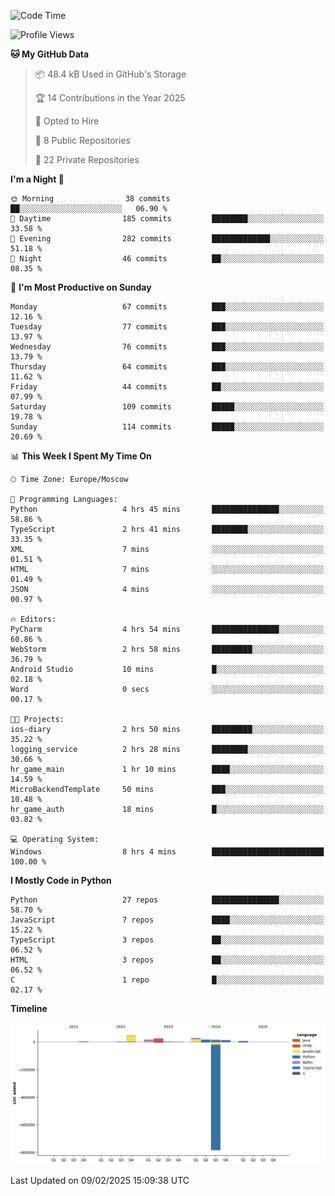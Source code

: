 <!--START_SECTION:waka-->
![Code Time](http://img.shields.io/badge/Code%20Time-600%20hrs%2029%20mins-blue)

![Profile Views](http://img.shields.io/badge/Profile%20Views-4-blue)

**🐱 My GitHub Data** 

> 📦 48.4 kB Used in GitHub's Storage 
 > 
> 🏆 14 Contributions in the Year 2025
 > 
> 💼 Opted to Hire
 > 
> 📜 8 Public Repositories 
 > 
> 🔑 22 Private Repositories 
 > 
**I'm a Night 🦉** 

```text
🌞 Morning                38 commits          ██░░░░░░░░░░░░░░░░░░░░░░░   06.90 % 
🌆 Daytime                185 commits         ████████░░░░░░░░░░░░░░░░░   33.58 % 
🌃 Evening                282 commits         █████████████░░░░░░░░░░░░   51.18 % 
🌙 Night                  46 commits          ██░░░░░░░░░░░░░░░░░░░░░░░   08.35 % 
```
📅 **I'm Most Productive on Sunday** 

```text
Monday                   67 commits          ███░░░░░░░░░░░░░░░░░░░░░░   12.16 % 
Tuesday                  77 commits          ███░░░░░░░░░░░░░░░░░░░░░░   13.97 % 
Wednesday                76 commits          ███░░░░░░░░░░░░░░░░░░░░░░   13.79 % 
Thursday                 64 commits          ███░░░░░░░░░░░░░░░░░░░░░░   11.62 % 
Friday                   44 commits          ██░░░░░░░░░░░░░░░░░░░░░░░   07.99 % 
Saturday                 109 commits         █████░░░░░░░░░░░░░░░░░░░░   19.78 % 
Sunday                   114 commits         █████░░░░░░░░░░░░░░░░░░░░   20.69 % 
```


📊 **This Week I Spent My Time On** 

```text
🕑︎ Time Zone: Europe/Moscow

💬 Programming Languages: 
Python                   4 hrs 45 mins       ███████████████░░░░░░░░░░   58.86 % 
TypeScript               2 hrs 41 mins       ████████░░░░░░░░░░░░░░░░░   33.35 % 
XML                      7 mins              ░░░░░░░░░░░░░░░░░░░░░░░░░   01.51 % 
HTML                     7 mins              ░░░░░░░░░░░░░░░░░░░░░░░░░   01.49 % 
JSON                     4 mins              ░░░░░░░░░░░░░░░░░░░░░░░░░   00.97 % 

🔥 Editors: 
PyCharm                  4 hrs 54 mins       ███████████████░░░░░░░░░░   60.86 % 
WebStorm                 2 hrs 58 mins       █████████░░░░░░░░░░░░░░░░   36.79 % 
Android Studio           10 mins             █░░░░░░░░░░░░░░░░░░░░░░░░   02.18 % 
Word                     0 secs              ░░░░░░░░░░░░░░░░░░░░░░░░░   00.17 % 

🐱‍💻 Projects: 
ios-diary                2 hrs 50 mins       █████████░░░░░░░░░░░░░░░░   35.22 % 
logging_service          2 hrs 28 mins       ████████░░░░░░░░░░░░░░░░░   30.66 % 
hr_game_main             1 hr 10 mins        ████░░░░░░░░░░░░░░░░░░░░░   14.59 % 
MicroBackendTemplate     50 mins             ███░░░░░░░░░░░░░░░░░░░░░░   10.48 % 
hr_game_auth             18 mins             █░░░░░░░░░░░░░░░░░░░░░░░░   03.82 % 

💻 Operating System: 
Windows                  8 hrs 4 mins        █████████████████████████   100.00 % 
```

**I Mostly Code in Python** 

```text
Python                   27 repos            ███████████████░░░░░░░░░░   58.70 % 
JavaScript               7 repos             ████░░░░░░░░░░░░░░░░░░░░░   15.22 % 
TypeScript               3 repos             ██░░░░░░░░░░░░░░░░░░░░░░░   06.52 % 
HTML                     3 repos             ██░░░░░░░░░░░░░░░░░░░░░░░   06.52 % 
C                        1 repo              █░░░░░░░░░░░░░░░░░░░░░░░░   02.17 % 
```



**Timeline**

![Lines of Code chart](https://raw.githubusercontent.com/adlemx/adlemx/main/assets/bar_graph.png)


 Last Updated on 09/02/2025 15:09:38 UTC
<!--END_SECTION:waka-->
